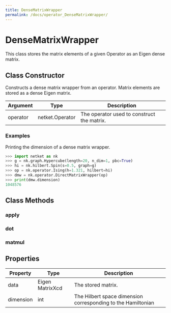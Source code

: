 ```yaml
---
title: DenseMatrixWrapper
permalink: /docs/operator_DenseMatrixWrapper/
---
```

# DenseMatrixWrapper
This class stores the matrix elements of
 a given Operator as an Eigen dense matrix.

## Class Constructor
Constructs a dense matrix wrapper from an operator. Matrix elements are
stored as a dense Eigen matrix.

|Argument|     Type      |               Description                |
|--------|---------------|------------------------------------------|
|operator|netket.Operator|The operator used to construct the matrix.|

### Examples
Printing the dimension of a dense matrix wrapper.

```python
>>> import netket as nk
>>> g = nk.graph.Hypercube(length=20, n_dim=1, pbc=True)
>>> hi = nk.hilbert.Spin(s=0.5, graph=g)
>>> op = nk.operator.Ising(h=1.321, hilbert=hi)
>>> dmw = nk.operator.DirectMatrixWrapper(op)
>>> print(dmw.dimension)
1048576

```




## Class Methods 
### apply
### dot
### matmul
## Properties

|Property |      Type      |                         Description                         |
|---------|----------------|-------------------------------------------------------------|
|data     |Eigen MatrixXcd | The stored matrix.                                          |
|dimension|int             | The Hilbert space dimension corresponding to the Hamiltonian|
